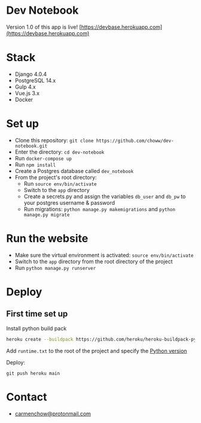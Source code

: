 Dev Notebook
============

Version 1.0 of this app is live! [https://devbase.herokuapp.com](https://devbase.herokuapp.com)

# Stack
* Django 4.0.4
* PostgreSQL 14.x
* Gulp 4.x
* Vue.js 3.x
* Docker 

# Set up
* Clone this repository: `git clone https://github.com/choww/dev-notebook.git`
* Enter the directory: `cd dev-notebook`
* Run `docker-compose up`
* Run `npm install`
* Create a Postgres database called `dev_notebook`
* From the project's root directory: 
    * Run `source env/bin/activate`
    * Switch to the `app` directory
    * Create a secrets.py and assign the variables `db_user` and `db_pw` to your postgres username & password
    * Run migrations: `python manage.py makemigrations` and `python manage.py migrate`

# Run the website
* Make sure the virtual environment is activated: `source env/bin/activate`
* Switch to the `app` directory from the root directory of the project
* Run `python manage.py runserver`

# Deploy

## First time set up

Install python build pack
```sh
heroku create --buildpack https://github.com/heroku/heroku-buildpack-python.git
```

Add `runtime.txt` to the root of the project and specify the [Python version](https://devcenter.heroku.com/articles/python-runtimes)

Deploy: 
```
git push heroku main
```

# Contact
* carmenchow@protonmail.com
